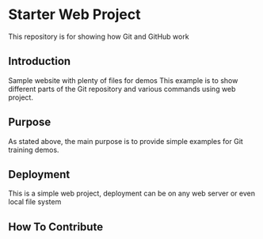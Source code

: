 # Starter Web Project

This repository is for showing how Git and GitHub work

## Introduction

Sample website with plenty of files for demos
This example is to show different parts of the Git repository and various commands using web project.


## Purpose

As stated above, the main purpose is to provide simple examples for Git training demos.

## Deployment

This is a simple web project, deployment can be on any web server or even local file system

## How To Contribute
